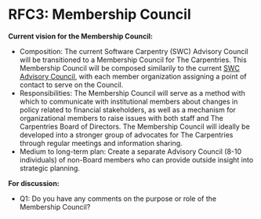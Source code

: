 # RFC3: Membership Council

**Current vision for the Membership Council:**
* Composition: The current Software Carpentry (SWC) Advisory Council will be transitioned to a Membership Council for 
The Carpentries. This Membership Council will be composed similarily to the current 
[SWC Advisory Council](https://github.com/swcarpentry/board/blob/master/advisory-council.md), with each member 
organization assigning a point of contact to serve on the Council. 
* Responsibilities: The Membership Council will serve as a method with which to communicate with institutional 
members about changes in policy related to financial stakeholders, as well as a mechanism for organizational members 
to raise issues with both staff and The Carpentries Board of Directors. The Membership Council will ideally be developed 
into a stronger group of advocates for The Carpentries through regular meetings and information sharing.
* Medium to long-term plan: Create a separate Advisory Council (8-10 individuals) of non-Board members who can provide 
outside insight into strategic planning.

**For discussion:**
* Q1: Do you have any comments on the purpose or role of the Membership Council?
